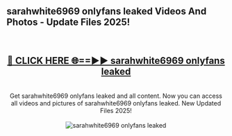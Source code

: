 <h2>sarahwhite6969 onlyfans leaked Videos And Photos - Update Files 2025!</h2>
<br>
<div align="center">
<h2><a href="https://linkcuts.com/hfmhzwbr" rel="nofollow">🔴 CLICK HERE 🌐==►► sarahwhite6969 onlyfans leaked</a></h2>
<br>
Get sarahwhite6969 onlyfans leaked and all content. Now you can access all videos and pictures of sarahwhite6969 onlyfans leaked. New Updated Files 2025!
<br>
<br>
<a href="https://linkcuts.com/hfmhzwbr" rel="nofollow" data-target="animated-image.originalLink"><img src="https://i.ibb.co.com/WyWwxjT/player-gif2.gif" alt="sarahwhite6969 onlyfans leaked" style="max-width: 100%; display: inline-block;" data-target="animated-image.originalImage"></a>
</div>
<br>
